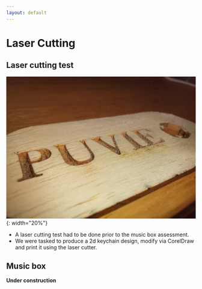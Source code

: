 ```yaml
---
layout: default
---
```


# Laser Cutting

## Laser cutting test
![](images/laser.jpeg){: width="20%"}
* A laser cutting test had to be done prior to the music box assessment.
* We were tasked to produce a 2d keychain design, modify via CorelDraw and print it using the laser cutter.

## Music box
**Under construction**
